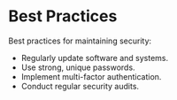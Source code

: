 # Best Practices

Best practices for maintaining security:
- Regularly update software and systems.
- Use strong, unique passwords.
- Implement multi-factor authentication.
- Conduct regular security audits.
